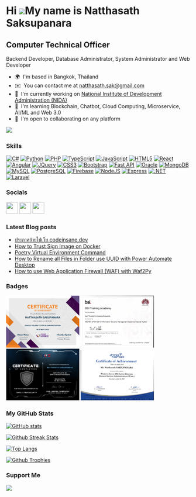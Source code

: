 Hi ![](https://user-images.githubusercontent.com/18350557/176309783-0785949b-9127-417c-8b55-ab5a4333674e.gif)My name is Natthasath Saksupanara
==============================================================================================================================================

Computer Technical Officer
--------------------------

Backend Developer, Database Administrator, System Administrator and Web Developer

* 🌍  I'm based in Bangkok, Thailand
* ✉️  You can contact me at [natthasath.sak@gmail.com](mailto:natthasath.sak@gmail.com)
* 🚀  I'm currently working on [National Institute of Development Administration (NIDA)](http://nida.ac.th)
* 🧠  I'm learning Blockchain, Chatbot, Cloud Computing, Microservice, AI/ML and Web 3.0
* 🤝  I'm open to collaborating on any platform

<a href="https://www.github.com/natthasath" target="_blank" rel="noreferrer"><img
src="https://img.shields.io/github/followers/natthasath?logo=github&style=for-the-badge&color=0891b2&labelColor=1c1917" /></a>

### Skills

<p align="left">
<a href="https://docs.microsoft.com/en-us/dotnet/csharp/" target="_blank" rel="noreferrer"><img src="https://raw.githubusercontent.com/danielcranney/readme-generator/main/public/icons/skills/csharp-colored.svg" width="36" height="36" alt="C#" /></a>
<a href="https://www.python.org/" target="_blank" rel="noreferrer"><img src="https://raw.githubusercontent.com/danielcranney/readme-generator/main/public/icons/skills/python-colored.svg" width="36" height="36" alt="Python" /></a>
<a href="https://www.php.net/" target="_blank" rel="noreferrer"><img src="https://raw.githubusercontent.com/danielcranney/readme-generator/main/public/icons/skills/php-colored.svg" width="36" height="36" alt="PHP" /></a>
<a href="https://www.typescriptlang.org/" target="_blank" rel="noreferrer"><img src="https://raw.githubusercontent.com/danielcranney/readme-generator/main/public/icons/skills/typescript-colored.svg" width="36" height="36" alt="TypeScript" /></a>
<a href="https://developer.mozilla.org/en-US/docs/Web/JavaScript" target="_blank" rel="noreferrer"><img src="https://raw.githubusercontent.com/danielcranney/readme-generator/main/public/icons/skills/javascript-colored.svg" width="36" height="36" alt="JavaScript" /></a>
<a href="https://developer.mozilla.org/en-US/docs/Glossary/HTML5" target="_blank" rel="noreferrer"><img src="https://raw.githubusercontent.com/danielcranney/readme-generator/main/public/icons/skills/html5-colored.svg" width="36" height="36" alt="HTML5" /></a>
<a href="https://reactjs.org/" target="_blank" rel="noreferrer"><img src="https://raw.githubusercontent.com/danielcranney/readme-generator/main/public/icons/skills/react-colored.svg" width="36" height="36" alt="React" /></a>
<a href="https://angular.io/" target="_blank" rel="noreferrer"><img src="https://raw.githubusercontent.com/danielcranney/readme-generator/main/public/icons/skills/angularjs-colored.svg" width="36" height="36" alt="Angular" /></a>
<a href="https://jquery.com/" target="_blank" rel="noreferrer"><img src="https://raw.githubusercontent.com/danielcranney/readme-generator/main/public/icons/skills/jquery-colored.svg" width="36" height="36" alt="JQuery" /></a>
<a href="https://www.w3.org/TR/CSS/#css" target="_blank" rel="noreferrer"><img src="https://raw.githubusercontent.com/danielcranney/readme-generator/main/public/icons/skills/css3-colored.svg" width="36" height="36" alt="CSS3" /></a>
<a href="https://getbootstrap.com/" target="_blank" rel="noreferrer"><img src="https://raw.githubusercontent.com/danielcranney/readme-generator/main/public/icons/skills/bootstrap-colored.svg" width="36" height="36" alt="Bootstrap" /></a>
<a href="https://fastapi.tiangolo.com/" target="_blank" rel="noreferrer"><img src="https://raw.githubusercontent.com/danielcranney/readme-generator/main/public/icons/skills/fastapi-colored.svg" width="36" height="36" alt="Fast API" /></a>
<a href="https://www.oracle.com/uk/index.html" target="_blank" rel="noreferrer"><img src="https://raw.githubusercontent.com/danielcranney/readme-generator/main/public/icons/skills/oracle-colored.svg" width="36" height="36" alt="Oracle" /></a>
<a href="https://www.mongodb.com/" target="_blank" rel="noreferrer"><img src="https://raw.githubusercontent.com/danielcranney/readme-generator/main/public/icons/skills/mongodb-colored.svg" width="36" height="36" alt="MongoDB" /></a>
<a href="https://www.mysql.com/" target="_blank" rel="noreferrer"><img src="https://raw.githubusercontent.com/danielcranney/readme-generator/main/public/icons/skills/mysql-colored.svg" width="36" height="36" alt="MySQL" /></a>
<a href="https://www.postgresql.org/" target="_blank" rel="noreferrer"><img src="https://raw.githubusercontent.com/danielcranney/readme-generator/main/public/icons/skills/postgresql-colored.svg" width="36" height="36" alt="PostgreSQL" /></a>
<a href="https://firebase.google.com/" target="_blank" rel="noreferrer"><img src="https://raw.githubusercontent.com/danielcranney/readme-generator/main/public/icons/skills/firebase-colored.svg" width="36" height="36" alt="Firebase" /></a>
<a href="https://nodejs.org/en/" target="_blank" rel="noreferrer"><img src="https://raw.githubusercontent.com/danielcranney/readme-generator/main/public/icons/skills/nodejs-colored.svg" width="36" height="36" alt="NodeJS" /></a>
<a href="https://expressjs.com/" target="_blank" rel="noreferrer"><img src="https://raw.githubusercontent.com/danielcranney/readme-generator/main/public/icons/skills/express-colored.svg" width="36" height="36" alt="Express" /></a>
<a href="https://dotnet.microsoft.com/en-us/" target="_blank" rel="noreferrer"><img src="https://raw.githubusercontent.com/danielcranney/readme-generator/main/public/icons/skills/dot-net-colored.svg" width="36" height="36" alt=".NET" /></a>
<a href="https://laravel.com/" target="_blank" rel="noreferrer"><img src="https://raw.githubusercontent.com/danielcranney/readme-generator/main/public/icons/skills/laravel-colored.svg" width="36" height="36" alt="Laravel" /></a>
</p>


### Socials

<p align="left"> <a href="https://www.github.com/natthasath" target="_blank" rel="noreferrer"><img src="https://raw.githubusercontent.com/danielcranney/readme-generator/main/public/icons/socials/github.svg" width="32" height="32" /></a> <a href="https://www.linkedin.com/in/natthasath" target="_blank" rel="noreferrer"><img src="https://raw.githubusercontent.com/danielcranney/readme-generator/main/public/icons/socials/linkedin.svg" width="32" height="32" /></a> <a href="https://codeinsane.wordpress.com" target="_blank" rel="noreferrer"><img src="https://raw.githubusercontent.com/danielcranney/readme-generator/main/public/icons/socials/rss.svg" width="32" height="32" /></a></p>

### Latest Blog posts
<!-- BLOG:START -->
- [ประกาศย้ายไปเว็บ codeinsane.dev](https://codeinsane.wordpress.com/2024/03/19/%e0%b8%9b%e0%b8%a3%e0%b8%b0%e0%b8%81%e0%b8%b2%e0%b8%a8%e0%b8%a2%e0%b9%89%e0%b8%b2%e0%b8%a2%e0%b9%84%e0%b8%9b%e0%b9%80%e0%b8%a7%e0%b9%87%e0%b8%9a-codeinsane-dev/)
- [How to Trust Sign Image on Docker](https://codeinsane.wordpress.com/2023/10/31/how-to-trust-sign-image-on-docker/)
- [Poetry Virtual Environment Command](https://codeinsane.wordpress.com/2023/10/30/poetry-virtual-environment-command/)
- [How to Rename all Files in Folder use UUID with Power Automate Desktop](https://codeinsane.wordpress.com/2023/10/09/how-to-rename-all-files-in-folder-use-uuid-with-power-automate/)
- [How to use Web Application Firewall &lpar;WAF&rpar; with Waf2Py](https://codeinsane.wordpress.com/2023/10/05/how-to-use-web-application-firewall-waf-with-waf2py/)
<!-- BLOG:END -->

### Badges

<p align="left">
<img src="images/Oracle%20Solaris%2011%20System%20Administration.png" width="200">
<img src="images/ISO%2027001.png" width="200">
<img src="images/Basic%20Cyber%20Security.png" width="200">
<img src="images/Windows%20Server%202016.png" width="200">
</p>

### My GitHub Stats

[![GitHub stats](https://github-readme-stats.vercel.app/api?username=natthasath)](https://github.com/natthasath)

[![Github Streak Stats](https://github-readme-streak-stats.herokuapp.com/?user=natthasath)](https://github.com/natthasath)

[![Top Langs](https://github-readme-stats.vercel.app/api/top-langs/?username=natthasath&hide=jupyter%20notebook)](https://github.com/natthasath)

[![Github Trophies](https://github-profile-trophy.vercel.app/?username=natthasath&theme=onedark&column=3&margin-w=15&margin-h=15)](https://github.com/MrKrishnaAgarwal/readme-components-github)

### Support Me

<a href="https://www.buymeacoffee.com/natthasath"><img src="https://cdn.buymeacoffee.com/buttons/v2/default-yellow.png" width="200" /></a>
